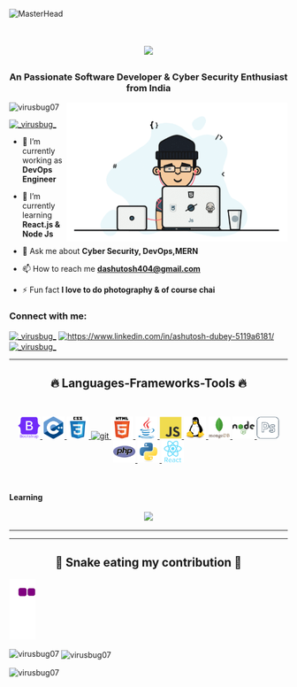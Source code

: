 ![MasterHead](https://appinventiv.com/wp-content/uploads/sites/1/2019/10/A-Guide-to-Understand-Blockchain-Consensus-Algorithms.gif)
<h1 align="center">
  <a href="https://git.io/typing-svg">
    <img src="https://readme-typing-svg.herokuapp.com/?lines=Hi+There!+👋;+Myself+Ashutosh+Dubey!;&center=true&size=30">
  </a>
</h1>

<h3 align="center">An Passionate Software Developer & Cyber Security Enthusiast from India</h3>
<img align="right" alt="Coding" width="400" src="https://raw.githubusercontent.com/SandunWebDev/SandunWebDev/main/assets/developer_coding_1.gif">

<p align="left"> <img src="https://komarev.com/ghpvc/?username=virusbug07&label=Profile%20views&color=0e75b6&style=flat" alt="virusbug07" /> </p>


<p align="left"> <a href="https://twitter.com/_virusbug_" target="blank"><img src="https://img.shields.io/twitter/follow/_virusbug_?logo=twitter&style=for-the-badge" alt="_virusbug_" /></a> </p>

- 🔭 I’m currently working as **DevOps Engineer**

- 🌱 I’m currently learning **React.js & Node Js**

- 💬 Ask me about **Cyber Security, DevOps,MERN**

- 📫 How to reach me **dashutosh404@gmail.com**

- ⚡ Fun fact **I love to do photography & of course chai**

<h3 align="left">Connect with me:</h3>
<p align="left">
<a href="https://twitter.com/_virusbug_" target="blank"><img align="center" src="https://raw.githubusercontent.com/rahuldkjain/github-profile-readme-generator/master/src/images/icons/Social/twitter.svg" alt="_virusbug_" height="30" width="40" /></a>
<a href="https://linkedin.com/in/ashutosh-dubey-5119a6181/" target="blank"><img align="center" src="https://raw.githubusercontent.com/rahuldkjain/github-profile-readme-generator/master/src/images/icons/Social/linked-in-alt.svg" alt="https://www.linkedin.com/in/ashutosh-dubey-5119a6181/" height="30" width="40" /></a>
<a href="https://instagram.com/_virusbug_" target="blank"><img align="center" src="https://raw.githubusercontent.com/rahuldkjain/github-profile-readme-generator/master/src/images/icons/Social/instagram.svg" alt="_virusbug_" height="30" width="40" /></a>
</p>

<hr>
<h2 align="center">🔥 Languages-Frameworks-Tools 🔥</h2>
<br>
<p align="center"> <a href="https://getbootstrap.com" target="_blank" rel="noreferrer"> <img src="https://raw.githubusercontent.com/devicons/devicon/master/icons/bootstrap/bootstrap-plain-wordmark.svg" alt="bootstrap" width="40" height="40"/> </a> <a href="https://www.w3schools.com/cpp/" target="_blank" rel="noreferrer"> <img src="https://raw.githubusercontent.com/devicons/devicon/master/icons/cplusplus/cplusplus-original.svg" alt="cplusplus" width="40" height="40"/> </a> <a href="https://www.w3schools.com/css/" target="_blank" rel="noreferrer"> <img src="https://raw.githubusercontent.com/devicons/devicon/master/icons/css3/css3-original-wordmark.svg" alt="css3" width="40" height="40"/> </a> <a href="https://git-scm.com/" target="_blank" rel="noreferrer"> <img src="https://www.vectorlogo.zone/logos/git-scm/git-scm-icon.svg" alt="git" width="40" height="40"/> </a> <a href="https://www.w3.org/html/" target="_blank" rel="noreferrer"> <img src="https://raw.githubusercontent.com/devicons/devicon/master/icons/html5/html5-original-wordmark.svg" alt="html5" width="40" height="40"/> </a> <a href="https://www.java.com" target="_blank" rel="noreferrer"> <img src="https://raw.githubusercontent.com/devicons/devicon/master/icons/java/java-original.svg" alt="java" width="40" height="40"/> </a> <a href="https://developer.mozilla.org/en-US/docs/Web/JavaScript" target="_blank" rel="noreferrer"> <img src="https://raw.githubusercontent.com/devicons/devicon/master/icons/javascript/javascript-original.svg" alt="javascript" width="40" height="40"/> </a> <a href="https://www.linux.org/" target="_blank" rel="noreferrer"> <img src="https://raw.githubusercontent.com/devicons/devicon/master/icons/linux/linux-original.svg" alt="linux" width="40" height="40"/> </a> <a href="https://www.mongodb.com/" target="_blank" rel="noreferrer"> <img src="https://raw.githubusercontent.com/devicons/devicon/master/icons/mongodb/mongodb-original-wordmark.svg" alt="mongodb" width="40" height="40"/> </a> <a href="https://nodejs.org" target="_blank" rel="noreferrer"> <img src="https://raw.githubusercontent.com/devicons/devicon/master/icons/nodejs/nodejs-original-wordmark.svg" alt="nodejs" width="40" height="40"/> </a> <a href="https://www.photoshop.com/en" target="_blank" rel="noreferrer"> <img src="https://raw.githubusercontent.com/devicons/devicon/master/icons/photoshop/photoshop-line.svg" alt="photoshop" width="40" height="40"/> </a> <a href="https://www.php.net" target="_blank" rel="noreferrer"> <img src="https://raw.githubusercontent.com/devicons/devicon/master/icons/php/php-original.svg" alt="php" width="40" height="40"/> </a> <a href="https://www.python.org" target="_blank" rel="noreferrer"> <img src="https://raw.githubusercontent.com/devicons/devicon/master/icons/python/python-original.svg" alt="python" width="40" height="40"/> </a> <a href="https://reactjs.org/" target="_blank" rel="noreferrer"> <img src="https://raw.githubusercontent.com/devicons/devicon/master/icons/react/react-original-wordmark.svg" alt="react" width="40" height="40"/> </a> </p>
<br>
<h4>Learning</h4>
<p align="center">
  <a href="https://skillicons.dev">
    <img src="https://skillicons.dev/icons?i=go,solidity,aws,react" />
  </a>
</p>
<hr>

<hr>
  <h2 align="center">🐍 Snake eating my contribution 🐍</h2>

![snake gif](https://github.com/virusbug07/virusbug07/blob/output/github-contribution-grid-snake.gif)

<p><img align="left" src="https://github-readme-stats.vercel.app/api/top-langs?username=virusbug07&show_icons=true&locale=en&layout=compact" alt="virusbug07" /></p>

<p>&nbsp;<img align="center" src="https://github-readme-stats.vercel.app/api?username=virusbug07&show_icons=true&locale=en" alt="virusbug07" /></p>

<p><img align="center" src="https://github-readme-streak-stats.herokuapp.com/?user=virusbug07&" alt="virusbug07" /></p>


